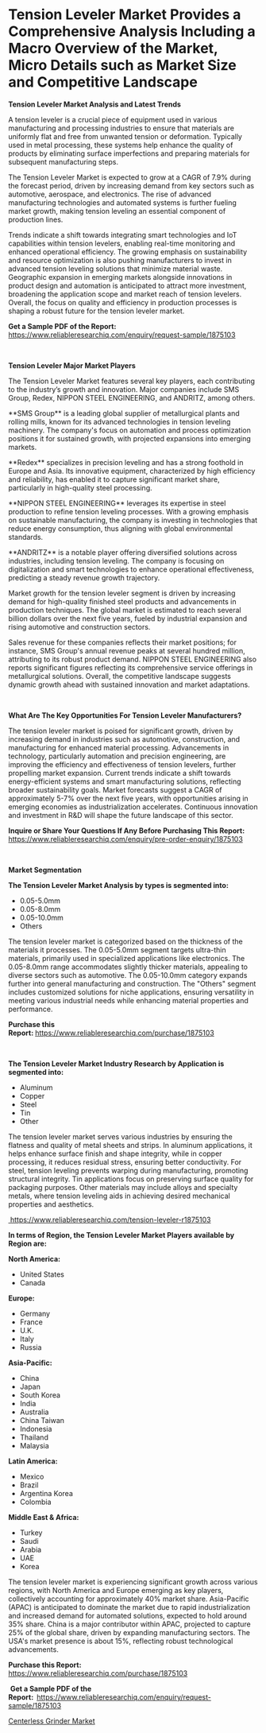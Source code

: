 <p><h1>Tension Leveler Market Provides a Comprehensive Analysis Including a Macro Overview of the Market, Micro Details such as Market Size and Competitive Landscape</h1></p><p><strong>Tension Leveler Market Analysis and Latest Trends</strong></p>
<p><p>A tension leveler is a crucial piece of equipment used in various manufacturing and processing industries to ensure that materials are uniformly flat and free from unwanted tension or deformation. Typically used in metal processing, these systems help enhance the quality of products by eliminating surface imperfections and preparing materials for subsequent manufacturing steps. </p><p>The Tension Leveler Market is expected to grow at a CAGR of 7.9% during the forecast period, driven by increasing demand from key sectors such as automotive, aerospace, and electronics. The rise of advanced manufacturing technologies and automated systems is further fueling market growth, making tension leveling an essential component of production lines. </p><p>Trends indicate a shift towards integrating smart technologies and IoT capabilities within tension levelers, enabling real-time monitoring and enhanced operational efficiency. The growing emphasis on sustainability and resource optimization is also pushing manufacturers to invest in advanced tension leveling solutions that minimize material waste. Geographic expansion in emerging markets alongside innovations in product design and automation is anticipated to attract more investment, broadening the application scope and market reach of tension levelers. Overall, the focus on quality and efficiency in production processes is shaping a robust future for the tension leveler market.</p></p>
<p><strong>Get a Sample PDF of the Report:&nbsp;</strong> <a href="https://www.reliableresearchiq.com/enquiry/request-sample/1875103?utm_campaign=2458&utm_medium=2&utm_source=Github&utm_content=ia&utm_term=10042025&utm_id=tension-leveler">https://www.reliableresearchiq.com/enquiry/request-sample/1875103</a></p>
<p>&nbsp;</p>
<p><strong>Tension Leveler Major Market Players</strong></p>
<p><p>The Tension Leveler Market features several key players, each contributing to the industry’s growth and innovation. Major companies include SMS Group, Redex, NIPPON STEEL ENGINEERING, and ANDRITZ, among others. </p><p>**SMS Group** is a leading global supplier of metallurgical plants and rolling mills, known for its advanced technologies in tension leveling machinery. The company's focus on automation and process optimization positions it for sustained growth, with projected expansions into emerging markets.</p><p>**Redex** specializes in precision leveling and has a strong foothold in Europe and Asia. Its innovative equipment, characterized by high efficiency and reliability, has enabled it to capture significant market share, particularly in high-quality steel processing.</p><p>**NIPPON STEEL ENGINEERING** leverages its expertise in steel production to refine tension leveling processes. With a growing emphasis on sustainable manufacturing, the company is investing in technologies that reduce energy consumption, thus aligning with global environmental standards.</p><p>**ANDRITZ** is a notable player offering diversified solutions across industries, including tension leveling. The company is focusing on digitalization and smart technologies to enhance operational effectiveness, predicting a steady revenue growth trajectory.</p><p>Market growth for the tension leveler segment is driven by increasing demand for high-quality finished steel products and advancements in production techniques. The global market is estimated to reach several billion dollars over the next five years, fueled by industrial expansion and rising automotive and construction sectors.</p><p>Sales revenue for these companies reflects their market positions; for instance, SMS Group's annual revenue peaks at several hundred million, attributing to its robust product demand. NIPPON STEEL ENGINEERING also reports significant figures reflecting its comprehensive service offerings in metallurgical solutions. Overall, the competitive landscape suggests dynamic growth ahead with sustained innovation and market adaptations.</p></p>
<p>&nbsp;</p>
<p><strong>What Are The Key Opportunities For Tension Leveler Manufacturers?</strong></p>
<p><p>The tension leveler market is poised for significant growth, driven by increasing demand in industries such as automotive, construction, and manufacturing for enhanced material processing. Advancements in technology, particularly automation and precision engineering, are improving the efficiency and effectiveness of tension levelers, further propelling market expansion. Current trends indicate a shift towards energy-efficient systems and smart manufacturing solutions, reflecting broader sustainability goals. Market forecasts suggest a CAGR of approximately 5-7% over the next five years, with opportunities arising in emerging economies as industrialization accelerates. Continuous innovation and investment in R&D will shape the future landscape of this sector.</p></p>
<p><strong>Inquire or Share Your Questions If Any Before Purchasing This Report:</strong> <a href="https://www.reliableresearchiq.com/enquiry/pre-order-enquiry/1875103?utm_campaign=2458&utm_medium=2&utm_source=Github&utm_content=ia&utm_term=10042025&utm_id=tension-leveler">https://www.reliableresearchiq.com/enquiry/pre-order-enquiry/1875103</a></p>
<p>&nbsp;</p>
<p><strong>Market Segmentation</strong></p>
<p><strong>The Tension Leveler Market Analysis by types is segmented into:</strong></p>
<p><ul><li>0.05-5.0mm</li><li>0.05-8.0mm</li><li>0.05-10.0mm</li><li>Others</li></ul></p>
<p><p>The tension leveler market is categorized based on the thickness of the materials it processes. The 0.05-5.0mm segment targets ultra-thin materials, primarily used in specialized applications like electronics. The 0.05-8.0mm range accommodates slightly thicker materials, appealing to diverse sectors such as automotive. The 0.05-10.0mm category expands further into general manufacturing and construction. The "Others" segment includes customized solutions for niche applications, ensuring versatility in meeting various industrial needs while enhancing material properties and performance.</p></p>
<p><strong>Purchase this Report:&nbsp;</strong><a href="https://www.reliableresearchiq.com/purchase/1875103?utm_campaign=2458&utm_medium=2&utm_source=Github&utm_content=ia&utm_term=10042025&utm_id=tension-leveler">https://www.reliableresearchiq.com/purchase/1875103</a></p>
<p>&nbsp;</p>
<p><strong>The Tension Leveler Market Industry Research by Application is segmented into:</strong></p>
<p><ul><li>Aluminum</li><li>Copper</li><li>Steel</li><li>Tin</li><li>Other</li></ul></p>
<p><p>The tension leveler market serves various industries by ensuring the flatness and quality of metal sheets and strips. In aluminum applications, it helps enhance surface finish and shape integrity, while in copper processing, it reduces residual stress, ensuring better conductivity. For steel, tension leveling prevents warping during manufacturing, promoting structural integrity. Tin applications focus on preserving surface quality for packaging purposes. Other materials may include alloys and specialty metals, where tension leveling aids in achieving desired mechanical properties and aesthetics.</p></p>
<p><a href="https://www.reliableresearchiq.com/tension-leveler-r1875103?utm_campaign=2458&utm_medium=2&utm_source=Github&utm_content=ia&utm_term=10042025&utm_id=tension-leveler">&nbsp;https://www.reliableresearchiq.com/tension-leveler-r1875103</a></p>
<p><strong>In terms of Region, the Tension Leveler Market Players available by Region are:</strong></p>
<p>
    <p> <strong> North America: </strong>
        <ul>
            <li>United States</li>
            <li>Canada</li>
        </ul>
        </p> 
    <p> <strong> Europe: </strong>
        <ul>
            <li>Germany</li>
            <li>France</li>
            <li>U.K.</li>
            <li>Italy</li>
            <li>Russia</li>
        </ul>
        </p> 
    <p> <strong> Asia-Pacific: </strong>
        <ul>
            <li>China</li>
            <li>Japan</li>
            <li>South Korea</li>
            <li>India</li>
            <li>Australia</li>
            <li>China Taiwan</li>
            <li>Indonesia</li>
            <li>Thailand</li>
            <li>Malaysia</li>
        </ul>
        </p> 
    <p> <strong> Latin America: </strong>
        <ul>
            <li>Mexico</li>
            <li>Brazil</li>
            <li>Argentina Korea</li>
            <li>Colombia</li>
        </ul>
        </p> 
    <p> <strong> Middle East & Africa: </strong>
        <ul>
            <li>Turkey</li>
            <li>Saudi</li>
            <li>Arabia</li>
            <li>UAE</li>
            <li>Korea</li>
        </ul>
    </p>
    </p>
<p><p>The tension leveler market is experiencing significant growth across various regions, with North America and Europe emerging as key players, collectively accounting for approximately 40% market share. Asia-Pacific (APAC) is anticipated to dominate the market due to rapid industrialization and increased demand for automated solutions, expected to hold around 35% share. China is a major contributor within APAC, projected to capture 25% of the global share, driven by expanding manufacturing sectors. The USA's market presence is about 15%, reflecting robust technological advancements.</p></p>
<p><strong>Purchase this Report: </strong><a href="https://www.reliableresearchiq.com/purchase/1875103?utm_campaign=2458&utm_medium=2&utm_source=Github&utm_content=ia&utm_term=10042025&utm_id=tension-leveler">https://www.reliableresearchiq.com/purchase/1875103</a></p>
<p>&nbsp;<strong>Get a Sample PDF of the Report:&nbsp;&nbsp;</strong><a href="https://www.reliableresearchiq.com/enquiry/request-sample/1875103?utm_campaign=2458&utm_medium=2&utm_source=Github&utm_content=ia&utm_term=10042025&utm_id=tension-leveler">https://www.reliableresearchiq.com/enquiry/request-sample/1875103</a></p>
<p><strong></strong></p>
<p><p><a href="https://github.com/rndwazeri/Market-Research-Report-List-1/blob/main/centerless-grinder-market.md?utm_campaign=2458&utm_medium=2&utm_source=Github&utm_content=ia&utm_term=10042025&utm_id=tension-leveler">Centerless Grinder Market</a></p></p>